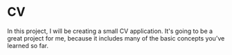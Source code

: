 # CV
In this project, I will be creating a small CV application. It's going to be a great project for me, because it includes many of the basic concepts you’ve learned so far.
